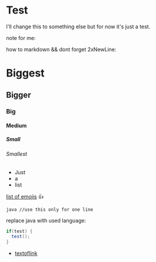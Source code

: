 # Test
I'll change this to something else but for now it's just a test.

note for me:

how to markdown && dont forget 2xNewLine:
# Biggest
## Bigger
### Big
#### Medium
##### Small
###### Smallest
 * Just
 * a
 * list
 
[list of emojis](https://gist.github.com/rxaviers/7360908) :+1:

``java //use this only for one line``

replace java with used language:
```java
if(test) {
  test();
}
```

* [textoflink](http://link)

